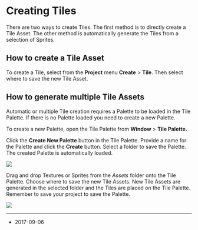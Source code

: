 # Creating Tiles

There are two ways to create Tiles. The first method is to directly create a Tile Asset. The other method is automatically generate the Tiles from a selection of Sprites.

## How to create a Tile Asset

To create a Tile, select from the __Project__ menu __Create__ > __Tile__. Then select where to save the new Tile Asset.

## How to generate multiple Tile Assets

Automatic or multiple Tile creation requires a Palette to be loaded in the Tile Palette. If there is no Palette loaded you need to create a new Palette.

To create a new Palette, open the Tile Palette from __Window__ > __Tile Palette.__

Click the __Create New Palette__ button in the Tile Palette. Provide a name for the Palette and click the __Create__ button. Select a folder to save the Palette. The created Palette is automatically loaded.

![](../uploads/Main/Tilemap-CreatingTiles-3.png)

Drag and drop Textures or Sprites from the _Assets_ folder onto the Tile Palette. Choose where to save the new Tile Assets. New Tile Assets are generated in the selected folder and the Tiles are placed on the Tile Palette. Remember to save your project to save the Palette.

![](../uploads/Main/Tilemap-CreatingTiles-4.png)

---

* <span class="page-edit">2017-09-06 <!-- include IncludeTextNewPageSomeEdit --></span>
